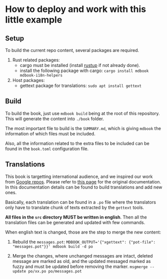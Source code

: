 # How to deploy and work with this little example

## Setup

To build the current repo content, several packages are required.

1. Rust related packages:
    * cargo must be installed (install [rustup](https://rustup.rs/) if not already done).
    * install the following package with cargo: `cargo install mdbook mdbook-i18n-helpers`
2. Host packages:
    * gettext package for translations: `sudo apt install gettext`

## Build

To build the book, just use `mdbook build` being at the root of this repository.
This will generate the content into `./book` folder.

The most important file to build is the `SUMMARY.md`, which is giving `mdbook` the information
of which files must be included.

Also, all the information related to the extra files to be included can be found in the
`book.toml` configuration file.

## Translations

This book is targetting international audience, and we inspired our work from [Google repos](https://github.com/google/comprehensive-rust).
Please refer to [this page](https://github.com/google/comprehensive-rust/blob/5bbb68be2cee0f2ee1b5be96c97e5a6aad385b1f/TRANSLATIONS.md) for the original documentation. In this documentation details can be found to build translations and add new ones.

Basically, each translation can be found in a `.po` file where the translators only have to translate chunk of texts
extracted by the `gettext` tools.

**All files in the `src` directory MUST be written in english**. Then all the translation files can be
generated and updated with few commands.

When english text is changed, those are the step to merge the new content:

1. Rebuild the `messages.pot`:
   `MDBOOK_OUTPUT='{"xgettext": {"pot-file": "messages.pot"}}' mdbook build -d po`

2. Merge the changes, where unchanged messages are intact, deleted message are marked as old, and the updated messaged
   marked as fuzzy and must be updated before removing the marker.
   `msgmerge --update po/xx.po po/messages.pot`
